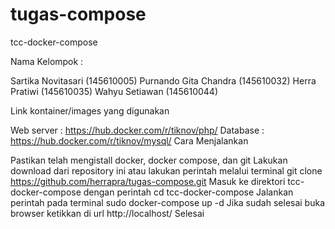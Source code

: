 # tugas-compose
tcc-docker-compose

Nama Kelompok :

Sartika Novitasari (145610005)
Purnando Gita Chandra (145610032)
Herra Pratiwi (145610035)
Wahyu Setiawan (145610044)

Link kontainer/images yang digunakan

Web server : https://hub.docker.com/r/tiknov/php/
Database : https://hub.docker.com/r/tiknov/mysql/
Cara Menjalankan

Pastikan telah mengistall docker, docker compose, dan git
Lakukan download dari repository ini atau lakukan perintah melalui terminal
 git clone https://github.com/herrapra/tugas-compose.git
Masuk ke direktori tcc-docker-compose dengan perintah
 cd tcc-docker-compose 
Jalankan perintah pada terminal
sudo docker-compose up -d
Jika sudah selesai buka browser ketikkan di url
http://localhost/
Selesai

